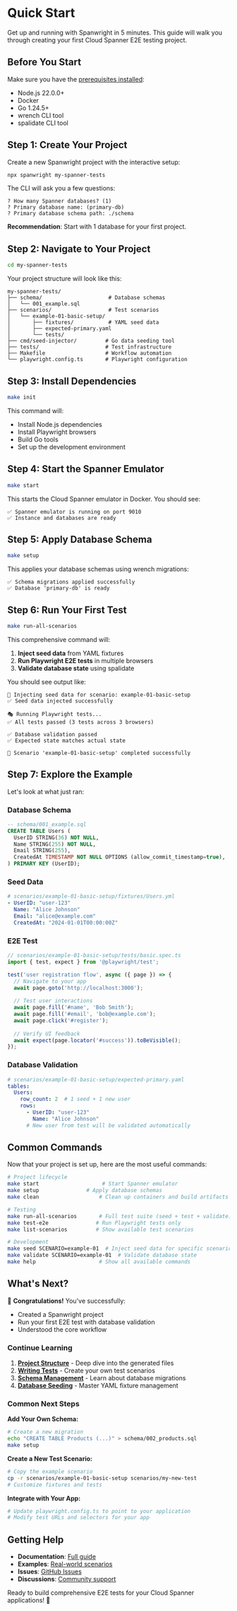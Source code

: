 # Quick Start

Get up and running with Spanwright in 5 minutes. This guide will walk you through creating your first Cloud Spanner E2E testing project.

## Before You Start

Make sure you have the [prerequisites installed](./installation):
- Node.js 22.0.0+
- Docker  
- Go 1.24.5+
- wrench CLI tool
- spalidate CLI tool

## Step 1: Create Your Project

Create a new Spanwright project with the interactive setup:

```bash
npx spanwright my-spanner-tests
```

The CLI will ask you a few questions:

```
? How many Spanner databases? (1)
? Primary database name: (primary-db) 
? Primary database schema path: ./schema
```

**Recommendation**: Start with 1 database for your first project.

## Step 2: Navigate to Your Project

```bash
cd my-spanner-tests
```

Your project structure will look like this:

```
my-spanner-tests/
├── schema/                     # Database schemas  
│   └── 001_example.sql
├── scenarios/                  # Test scenarios
│   └── example-01-basic-setup/
│       ├── fixtures/           # YAML seed data
│       ├── expected-primary.yaml
│       └── tests/
├── cmd/seed-injector/         # Go data seeding tool
├── tests/                     # Test infrastructure  
├── Makefile                   # Workflow automation
└── playwright.config.ts       # Playwright configuration
```

## Step 3: Install Dependencies

```bash
make init
```

This command will:
- Install Node.js dependencies
- Install Playwright browsers
- Build Go tools
- Set up the development environment

## Step 4: Start the Spanner Emulator

```bash
make start
```

This starts the Cloud Spanner emulator in Docker. You should see:

```
✅ Spanner emulator is running on port 9010
✅ Instance and databases are ready
```

## Step 5: Apply Database Schema

```bash
make setup
```

This applies your database schemas using wrench migrations:

```
✅ Schema migrations applied successfully
✅ Database 'primary-db' is ready
```

## Step 6: Run Your First Test

```bash
make run-all-scenarios
```

This comprehensive command will:

1. **Inject seed data** from YAML fixtures
2. **Run Playwright E2E tests** in multiple browsers
3. **Validate database state** using spalidate

You should see output like:

```
📝 Injecting seed data for scenario: example-01-basic-setup
✅ Seed data injected successfully

🎭 Running Playwright tests...
✅ All tests passed (3 tests across 3 browsers)

✅ Database validation passed
✅ Expected state matches actual state

🎉 Scenario 'example-01-basic-setup' completed successfully
```

## Step 7: Explore the Example

Let's look at what just ran:

### Database Schema
```sql
-- schema/001_example.sql
CREATE TABLE Users (
  UserID STRING(36) NOT NULL,
  Name STRING(255) NOT NULL,
  Email STRING(255),
  CreatedAt TIMESTAMP NOT NULL OPTIONS (allow_commit_timestamp=true),
) PRIMARY KEY (UserID);
```

### Seed Data
```yaml
# scenarios/example-01-basic-setup/fixtures/Users.yml
- UserID: "user-123"
  Name: "Alice Johnson"  
  Email: "alice@example.com"
  CreatedAt: "2024-01-01T00:00:00Z"
```

### E2E Test
```typescript
// scenarios/example-01-basic-setup/tests/basic.spec.ts
import { test, expect } from '@playwright/test';

test('user registration flow', async ({ page }) => {
  // Navigate to your app
  await page.goto('http://localhost:3000');
  
  // Test user interactions
  await page.fill('#name', 'Bob Smith');
  await page.fill('#email', 'bob@example.com');
  await page.click('#register');
  
  // Verify UI feedback
  await expect(page.locator('#success')).toBeVisible();
});
```

### Database Validation
```yaml
# scenarios/example-01-basic-setup/expected-primary.yaml
tables:
  Users:
    row_count: 2  # 1 seed + 1 new user
    rows:
      - UserID: "user-123"
        Name: "Alice Johnson"
      # New user from test will be validated automatically
```

## Common Commands

Now that your project is set up, here are the most useful commands:

```bash
# Project lifecycle
make start                    # Start Spanner emulator
make setup               # Apply database schemas
make clean                   # Clean up containers and build artifacts

# Testing
make run-all-scenarios       # Full test suite (seed + test + validate)
make test-e2e               # Run Playwright tests only
make list-scenarios         # Show available test scenarios

# Development
make seed SCENARIO=example-01  # Inject seed data for specific scenario
make validate SCENARIO=example-01  # Validate database state
make help                    # Show all available commands
```

## What's Next?

🎉 **Congratulations!** You've successfully:
- Created a Spanwright project
- Run your first E2E test with database validation
- Understood the core workflow

### Continue Learning

1. **[Project Structure](./project-structure)** - Deep dive into the generated files
2. **[Writing Tests](./writing-tests)** - Create your own test scenarios  
3. **[Schema Management](./schema-management)** - Learn about database migrations
4. **[Database Seeding](./database-seeding)** - Master YAML fixture management

### Common Next Steps

**Add Your Own Schema:**
```bash
# Create a new migration
echo "CREATE TABLE Products (...)" > schema/002_products.sql
make setup
```

**Create a New Test Scenario:**
```bash
# Copy the example scenario
cp -r scenarios/example-01-basic-setup scenarios/my-new-test
# Customize fixtures and tests
```

**Integrate with Your App:**
```bash
# Update playwright.config.ts to point to your application
# Modify test URLs and selectors for your app
```

## Getting Help

- **Documentation**: [Full guide](https://nu0ma.github.io/spanwright)
- **Examples**: [Real-world scenarios](../examples/tutorials)  
- **Issues**: [GitHub Issues](https://github.com/nu0ma/spanwright/issues)
- **Discussions**: [Community support](https://github.com/nu0ma/spanwright/discussions)

Ready to build comprehensive E2E tests for your Cloud Spanner applications! 🚀